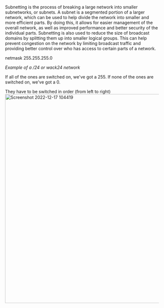 Subnetting is the process of breaking a large network into smaller subnetworks, or subnets. A subnet is a segmented portion of a larger network, which can be used to help divide the network into smaller and more efficient parts. By doing this, it allows for easier management of the overall network, as well as improved performance and better security of the individual parts. Subnetting is also used to reduce the size of broadcast domains by splitting them up into smaller logical groups. This can help prevent congestion on the network by limiting broadcast traffic and providing better control over who has access to certain parts of a network.

netmask 255.255.255.0

*Example of a /24 or wack24 network*

If all of the ones are switched on, we've got a 255.
If none of the ones are switched on, we've got a 0.

They have to be switched in order (from left to right)
<img width="685" alt="Screenshot 2022-12-17 104419" src="https://user-images.githubusercontent.com/59540565/208655047-7d587ea9-fd5a-4ec3-a569-6f519db09d8e.png">

